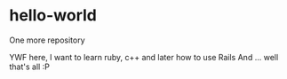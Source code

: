 # hello-world
One more repository


YWF here, I want to learn ruby, c++ and later how to use Rails
And ... well that's all :P 
